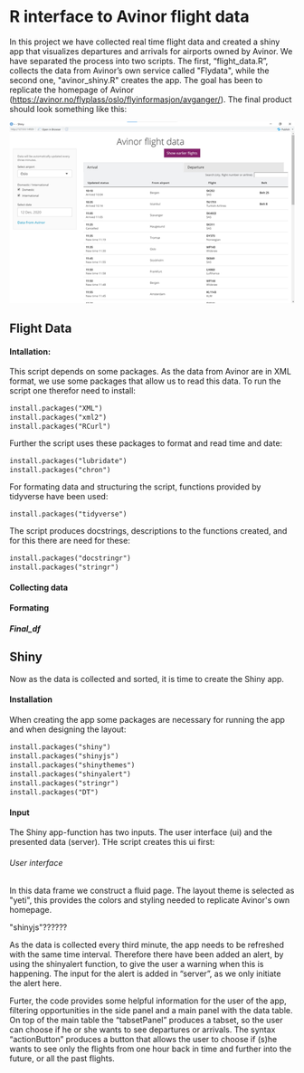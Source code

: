 # R interface to Avinor flight data

In this project we have collected real time flight data and created a shiny app that visualizes departures and arrivals for airports owned by Avinor. We have separated the process into two scripts. The first, “flight_data.R”, collects the data from Avinor’s own service called "Flydata", while the second one, "avinor_shiny.R" creates the app. The goal has been to replicate the homepage of Avinor (https://avinor.no/flyplass/oslo/flyinformasjon/avganger/).
The final product should look something like this:


![Image of Shiny App](https://github.com/pederund/BAN400_project/blob/main/Shiny%20app%2C%20Avinor%20table.png)


## Flight Data
#### Intallation:
This script depends on some packages. As the data from Avinor are in XML format, we use some packages that allow us to read this data. To run the script one therefor need to install:

    install.packages("XML")
    install.packages("xml2")
    install.packages("RCurl")

Further the script uses these packages to format and read time and date:

    install.packages("lubridate")
    install.packages("chron")

For formating data and structuring the script, functions provided by tidyverse have been used:

    install.packages("tidyverse")

The script produces docstrings, descriptions to the functions created, and for this there are need for these:

    install.packages("docstringr")
    install.packages("stringr")

#### Collecting data


#### Formating


##### Final_df


## Shiny

Now as the data is collected and sorted, it is time to create the Shiny app.

#### Installation
When creating the app some packages are necessary for running the app and when designing the layout:

    install.packages("shiny")
    install.packages("shinyjs")
    install.packages("shinythemes")
    install.packages("shinyalert")
    install.packages("stringr")
    install.packages("DT")

#### Input
The Shiny app-function has two inputs. The user interface (ui) and the presented data (server). THe script creates this ui first:

###### User interface
In this data frame we construct a fluid page. The layout theme is selected as "yeti", this provides the colors and styling needed to replicate Avinor's own homepage. 

"shinyjs"?????? 

As the data is collected every third minute, the app needs to be refreshed with the same time interval. Therefore there have been added an alert, by using the shinyalert function, to give the user a warning when this is happening. The input for the alert is added in “server”, as we only initiate the alert here. 

Furter, the code provides some helpful information for the user of the app, filtering opportunities in the side panel and a main panel with the data table. On top of the main table the “tabsetPanel” produces a tabset, so the user can choose if he or she wants to see departures or arrivals. The syntax “actionButton” produces a button that allows the user to choose if (s)he wants to see only the flights from one hour back in time and further into the future, or all the past flights. 







